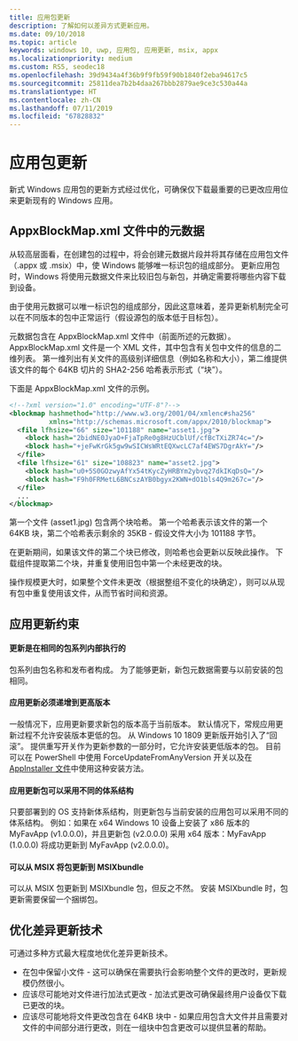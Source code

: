 ```yaml
---
title: 应用包更新
description: 了解如何以差异方式更新应用。
ms.date: 09/10/2018
ms.topic: article
keywords: windows 10, uwp, 应用包, 应用更新, msix, appx
ms.localizationpriority: medium
ms.custom: RS5, seodec18
ms.openlocfilehash: 39d9434a4f36b9f9fb59f90b1840f2eba94617c5
ms.sourcegitcommit: 25811dea7b2b4daa267bbb2879ae9ce3c530a44a
ms.translationtype: HT
ms.contentlocale: zh-CN
ms.lasthandoff: 07/11/2019
ms.locfileid: "67828832"
---
```

# <a name="app-package-updates"></a>应用包更新

新式 Windows 应用包的更新方式经过优化，可确保仅下载最重要的已更改应用位来更新现有的 Windows 应用。

## <a name="metadata-in-the-appxblockmapxml-file"></a>AppxBlockMap.xml 文件中的元数据

从较高层面看，在创建包的过程中，将会创建元数据片段并将其存储在应用包文件（.appx 或 .msix）中，使 Windows 能够唯一标识包的组成部分。 更新应用包时，Windows 将使用元数据文件来比较旧包与新包，并确定需要将哪些内容下载到设备。

由于使用元数据可以唯一标识包的组成部分，因此这意味着，差异更新机制完全可以在不同版本的包中正常运行（假设源包的版本低于目标包）。 

元数据包含在 AppxBlockMap.xml 文件中（前面所述的元数据）。 AppxBlockMap.xml 文件是一个 XML 文件，其中包含有关包中文件的信息的二维列表。 第一维列出有关文件的高级别详细信息（例如名称和大小），第二维提供该文件的每个 64KB 切片的 SHA2-256 哈希表示形式（“块”）。

下面是 AppxBlockMap.xml 文件的示例。

```xml
<!--?xml version="1.0" encoding="UTF-8"?-->
<blockmap hashmethod="http://www.w3.org/2001/04/xmlenc#sha256" 
          xmlns="http://schemas.microsoft.com/appx/2010/blockmap">
  <file lfhsize="66" size="101188" name="asset1.jpg">
    <block hash="2bidNE0JyaO+FjaTpRe0g8HzUCblUf/cfBcTXiZR74c="/>
    <block hash="+jeFwKrGk5gw9wSICWsWRtEQXwcLC7af4EWS7DgrAkY="/>
  </file>
  <file lfhsize="61" size="108823" name="asset2.jpg">
    <block hash="u0+5S0GOzwyAfYx54tKycZyHRBYm2ybvq27dkIKqDsQ="/>
    <block hash="F9h0FRMetL6BNCszAYB0bgyx2KWN+dO1bls4Q9m267c="/>
  </file>
  ...
</blockmap>
```

第一个文件 (asset1.jpg) 包含两个块哈希。 第一个哈希表示该文件的第一个 64KB 块，第二个哈希表示剩余的 35KB - 假设文件大小为 101188 字节。

在更新期间，如果该文件的第二个块已修改，则哈希也会更新以反映此操作。 下载组件提取第二个块，并重复使用旧包中第一个未经更改的块。

操作规模更大时，如果整个文件未更改（根据整组不变化的块确定），则可以从现有包中重复使用该文件，从而节省时间和资源。

## <a name="app-update-constraints"></a>应用更新约束

#### <a name="updates-are-performed-within-the-same-package-family"></a>更新是在相同的包系列内部执行的
包系列由包名称和发布者构成。 为了能够更新，新包元数据需要与以前安装的包相同。 

#### <a name="app-updates-must-increment-to-a-higher-version"></a>应用更新必须递增到更高版本
一般情况下，应用更新要求新包的版本高于当前版本。 默认情况下，常规应用更新过程不允许安装版本更低的包。 从 Windows 10 1809 更新版开始引入了“回滚”。  提供重写开关作为更新参数的一部分时，它允许安装更低版本的包。 目前可以在 PowerShell 中使用 ForceUpdateFromAnyVersion 开关以及在 [AppInstaller 文件](https://docs.microsoft.com/en-us/windows/msix/app-installer/update-settings)中使用这种安装方法。  

#### <a name="app-update-package-can-have-a-different-architecture"></a>应用更新包可以采用不同的体系结构
只要部署到的 OS 支持新体系结构，则更新包与当前安装的应用包可以采用不同的体系结构。 例如：如果在 x64 Windows 10 设备上安装了 x86 版本的 MyFavApp (v1.0.0.0)，并且更新包 (v2.0.0.0) 采用 x64 版本：MyFavApp (1.0.0.0) 将成功更新到 MyFavApp (v2.0.0.0)。 

#### <a name="packages-can-update-from-an-msix-to-an-msixbundle"></a>可以从 MSIX 将包更新到 MSIXbundle
可以从 MSIX 包更新到 MSIXbundle 包，但反之不然。 安装 MSIXbundle 时，包更新需要保留一个捆绑包。 

## <a name="optimize-differential-update-technology"></a>优化差异更新技术
    
可通过多种方式最大程度地优化差异更新技术。

- 在包中保留小文件 - 这可以确保在需要执行会影响整个文件的更改时，更新规模仍然很小。
- 应该尽可能地对文件进行加法式更改 - 加法式更改可确保最终用户设备仅下载已更改的块。
- 应该尽可能地将文件更改包含在 64KB 块中 - 如果应用包含大文件并且需要对文件的中间部分进行更改，则在一组块中包含更改可以提供显著的帮助。
 

